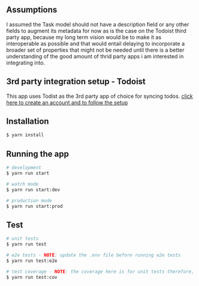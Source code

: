 ## Assumptions

I assumed the Task model should not have a description field or any other fields to augment its metadata for now as is the case on the Todoist third party app, because my long term vision would be to make it as interoperable as possible and that would entail delaying to incorporate a broader set of properties that might not be needed until there is a better understanding of the good amount of thrid party apps i am interested in integrating into.

## 3rd party integration setup - Todoist

This app uses Todist as the 3rd party app of choice for syncing todos. [click here to create an account and to follow the setup](https://todoist.com/)

## Installation

```bash
$ yarn install
```

## Running the app

```bash
# development
$ yarn run start

# watch mode
$ yarn run start:dev

# production mode
$ yarn run start:prod
```

## Test

```bash
# unit tests
$ yarn run test

# e2e tests - NOTE: update the .env file before running e2e tests 
$ yarn run test:e2e

# test coverage - NOTE: the coverage here is for unit tests therefore, graphQL resolvers as well as the todoist controller is not included. 
$ yarn run test:cov
```